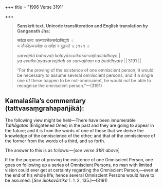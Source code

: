 +++
title = "1996 Verse 3191"

+++
> **Sanskrit text, Unicode transliteration and English translation by Ganganath Jha:** 
>
> सर्वज्ञा बहवः कल्प्याश्चैकसर्वज्ञसिद्धये ।  
> य एवैकोऽप्यसर्वज्ञः स सर्वज्ञं न बुद्ध्यते ॥ ३१९१ ॥ 
>
> *sarvajñā bahavaḥ kalpyāścaikasarvajñasiddhaye* \|  
> *ya evaiko'pyasarvajñaḥ sa sarvajñaṃ na buddhyate* \|\| 3191 \|\| 
>
> “For the proving of the existence of one omniscient person, it would be necessary to assume several omniscient persons; and if a single one of these happen to be not-omniscient, he would not be able to recognise the omniscient person.”—(3191)



## Kamalaśīla’s commentary (tattvasaṃgrahapañjikā):

The following view might be held—There have been innumerable *Tathāgatas* (Enlightened Ones) in the past and they are going to appear in the future; and it is from the words of one of these that we derive the knowledge of the omniscience of the other; and that of the omniscience of the former from the words of a third, and so forth.

The answer to this is as follows:—[*see verse 3191 above*]

If for the purpose of proving the existence of one Omniscient Person, one goes on following up a series of Omniscient Persons, no man with limited vision could ever get at certainty regarding the Omniscient Person,—even at the end of his whole life; hence several Omniscient Persons would have to be assumed. [*See Ślokavārtika* 1. 1. 2, 135.]—(3191)


